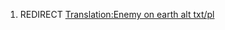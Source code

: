 1.  REDIRECT [Translation:Enemy on earth alt
    txt/pl](Translation:Enemy_on_earth_alt_txt/pl "wikilink")